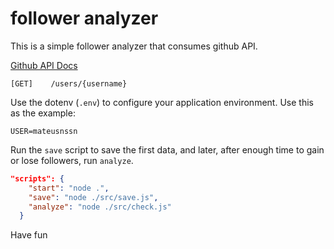 # follower analyzer


This is a simple follower analyzer that consumes github API.

[Github API Docs](https://docs.github.com/pt/rest/users/users#get-a-user)

```
[GET]    /users/{username}
```

Use the dotenv (`.env`) to configure your application environment. Use this as the example:

```SH
USER=mateusnssn
```
Run the `save` script to save the first data, and later, after enough time to gain or lose followers, run `analyze`.

```json
"scripts": {
    "start": "node .",
    "save": "node ./src/save.js",
    "analyze": "node ./src/check.js"
  }
```

Have fun 

